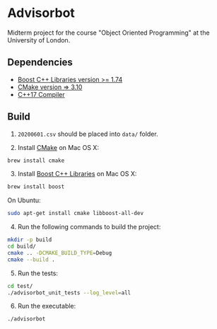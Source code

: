 # Advisorbot

Midterm project for the course "Object Oriented Programming" at the University of London.

## Dependencies

* [Boost C++ Libraries version >= 1.74](https://www.boost.org/)
* [CMake version => 3.10](https://cmake.org/)
* [C++17 Compiler](https://gcc.gnu.org/)

## Build

1. ```20200601.csv``` should be placed into ```data/``` folder.


2. Install [CMake](https://cmake.org/) on Mac OS X:
```bash
brew install cmake
```

3. Install [Boost C++ Libraries](https://www.boost.org/) on Mac OS X:
```bash
brew install boost
```

On Ubuntu:

```bash
sudo apt-get install cmake libboost-all-dev
```

4. Run the following commands to build the project:

```bash
mkdir -p build
cd build/
cmake .. -DCMAKE_BUILD_TYPE=Debug
cmake --build .
```

5. Run the tests:
```bash
cd test/
./advisorbot_unit_tests --log_level=all
```

6. Run the executable:

```bash
./advisorbot
```
